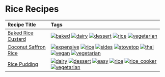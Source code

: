 # Rice Recipes 

|Recipe Title|Tags
|:---|:---|
|[Baked Rice Custard](../recipes/bakedricecustard.md)|<a href="tags/baked.html"><img src="https://img.shields.io/badge/tag-baked-c5d714" alt="baked" /></a> <a href="tags/dairy.html"><img src="https://img.shields.io/badge/tag-dairy-4b9e32" alt="dairy" /></a> <a href="tags/dessert.html"><img src="https://img.shields.io/badge/tag-dessert-84f8cf" alt="dessert" /></a> <a href="tags/rice.html"><img src="https://img.shields.io/badge/tag-rice-25a9f1" alt="rice" /></a> <a href="tags/vegetarian.html"><img src="https://img.shields.io/badge/tag-vegetarian-473080" alt="vegetarian" /></a>|
|[Coconut Saffron Rice](../recipes/coconutsaffronrice.md)|<a href="tags/expensive.html"><img src="https://img.shields.io/badge/tag-expensive-5c1fef" alt="expensive" /></a> <a href="tags/rice.html"><img src="https://img.shields.io/badge/tag-rice-25a9f1" alt="rice" /></a> <a href="tags/sides.html"><img src="https://img.shields.io/badge/tag-sides-12b63" alt="sides" /></a> <a href="tags/stovetop.html"><img src="https://img.shields.io/badge/tag-stovetop-9bf4b7" alt="stovetop" /></a> <a href="tags/thai.html"><img src="https://img.shields.io/badge/tag-thai-1433c8" alt="thai" /></a> <a href="tags/vegan.html"><img src="https://img.shields.io/badge/tag-vegan-6f4790" alt="vegan" /></a> <a href="tags/vegetarian.html"><img src="https://img.shields.io/badge/tag-vegetarian-473080" alt="vegetarian" /></a>|
|[Rice Pudding](../recipes/ricepudding.md)|<a href="tags/dairy.html"><img src="https://img.shields.io/badge/tag-dairy-4b9e32" alt="dairy" /></a> <a href="tags/dessert.html"><img src="https://img.shields.io/badge/tag-dessert-84f8cf" alt="dessert" /></a> <a href="tags/easy.html"><img src="https://img.shields.io/badge/tag-easy-72fcc" alt="easy" /></a> <a href="tags/rice.html"><img src="https://img.shields.io/badge/tag-rice-25a9f1" alt="rice" /></a> <a href="tags/rice_cooker.html"><img src="https://img.shields.io/badge/tag-rice_cooker-f6b493" alt="rice_cooker" /></a> <a href="tags/vegetarian.html"><img src="https://img.shields.io/badge/tag-vegetarian-473080" alt="vegetarian" /></a>|